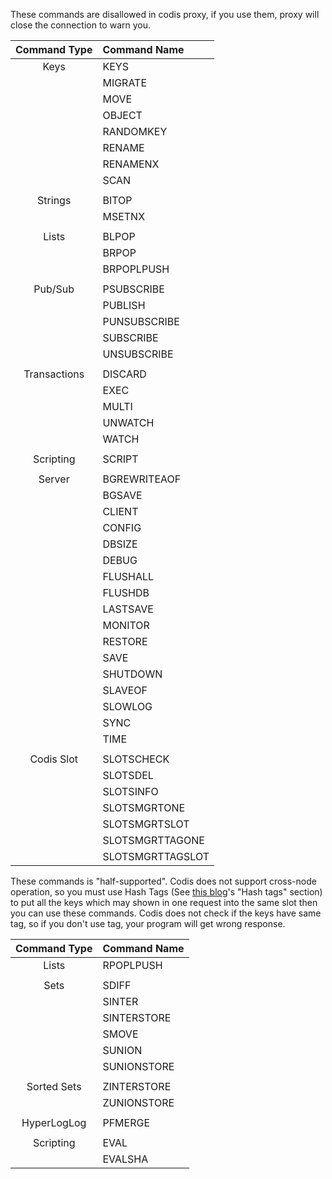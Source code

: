 These commands are disallowed in codis proxy, if you use them, proxy will close the connection to warn you.

|   Command Type   |   Command Name   |
|:----------------:|:---------------- |
|   Keys           | KEYS             |
|                  | MIGRATE          |
|                  | MOVE             |
|                  | OBJECT           |
|                  | RANDOMKEY        |
|                  | RENAME           |
|                  | RENAMENX         |
|                  | SCAN             |
|                  |                  |
|   Strings        | BITOP            |
|                  | MSETNX           |
|                  |                  |
|   Lists          | BLPOP            |
|                  | BRPOP            |
|                  | BRPOPLPUSH       |
|                  |                  |
|   Pub/Sub        | PSUBSCRIBE       |
|                  | PUBLISH          |
|                  | PUNSUBSCRIBE     |
|                  | SUBSCRIBE        |
|                  | UNSUBSCRIBE      |
|                  |                  |
|   Transactions   | DISCARD          |
|                  | EXEC             |
|                  | MULTI            |
|                  | UNWATCH          |
|                  | WATCH            |
|                  |                  |
|   Scripting      | SCRIPT           |
|                  |                  |
|   Server         | BGREWRITEAOF     |
|                  | BGSAVE           |
|                  | CLIENT           |
|                  | CONFIG           |
|                  | DBSIZE           |
|                  | DEBUG            |
|                  | FLUSHALL         |
|                  | FLUSHDB          |
|                  | LASTSAVE         |
|                  | MONITOR          |
|                  | RESTORE          |
|                  | SAVE             |
|                  | SHUTDOWN         |
|                  | SLAVEOF          |
|                  | SLOWLOG          |
|                  | SYNC             |
|                  | TIME             |
|                  |                  |
|   Codis Slot     | SLOTSCHECK       |
|                  | SLOTSDEL         |
|                  | SLOTSINFO        |
|                  | SLOTSMGRTONE     |
|                  | SLOTSMGRTSLOT    |
|                  | SLOTSMGRTTAGONE  |
|                  | SLOTSMGRTTAGSLOT |


These commands is "half-supported". Codis does not support cross-node operation, so you must use Hash Tags (See [this blog](http://oldblog.antirez.com/post/redis-presharding.html)'s "Hash tags" section) to put all the keys which may shown in one request into the same slot then you can use these commands. Codis does not check if the keys have same tag, so if you don't use tag, your program will get wrong response.

|   Command Type   |   Command Name   |
|:----------------:|:---------------- |
|   Lists          | RPOPLPUSH        |
|                  |                  |
|   Sets           | SDIFF            |
|                  | SINTER           |
|                  | SINTERSTORE      |
|                  | SMOVE            |
|                  | SUNION           |
|                  | SUNIONSTORE      |
|                  |                  |
|   Sorted Sets    | ZINTERSTORE      |
|                  | ZUNIONSTORE      |
|                  |                  |
|   HyperLogLog    | PFMERGE          |
|                  |                  |
|   Scripting      | EVAL             |
|                  | EVALSHA          |

